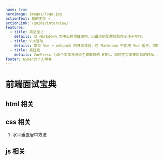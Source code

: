 ```yaml
---
home: true
heroImage: images/logo.jpg
actionText: 我的主页 →
actionLink: /guide/interview/
features:
  - title: 简洁至上
    details: 以 Markdown 为中心的项目结构，以最少的配置帮助你专注于写作。
  - title: Vue驱动
    details: 享受 Vue + webpack 的开发体验，在 Markdown 中使用 Vue 组件，同时可以使用 Vue 来开发自定义主题。
  - title: 高性能
    details: VuePress 为每个页面预渲染生成静态的 HTML，同时在页面被加载的时候，将作为 SPA 运行。
footer: 65man的个人博客
---
```


# 前端面试宝典

## html 相关

## css 相关

1. 水平垂直居中方法

## js 相关
